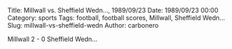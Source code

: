 Title: Millwall vs. Sheffield Wedn…, 1989/09/23
Date: 1989/09/23 00:00
Category: sports
Tags: football, football scores, Millwall, Sheffield Wedn…
Slug: millwall-vs-sheffield-wedn
Author: carbonero


Millwall 2 - 0 Sheffield Wedn…

